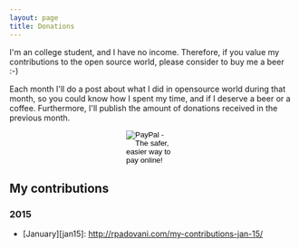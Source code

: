 ```yaml
---
layout: page
title: Donations
---
```


I'm an college student, and I have no income. Therefore, if you value
my contributions to the open source world, please consider to buy me a beer :-)

Each month I'll do a post about what I did in opensource world during that month,
so you could know how I spent my time, and if I deserve a beer or a coffee.
Furthermore, I'll publish the amount of donations received in the previous month.

<form action="https://www.paypal.com/cgi-bin/webscr" method="post" target="_top" style="margin: 0 auto; width: 92px">
<input type="hidden" name="cmd" value="_s-xclick">
<input type="hidden" name="hosted_button_id" value="5E39N8EMZBCA2">
<input type="image" src="https://www.paypalobjects.com/en_US/i/btn/btn_donate_LG.gif" border="0" name="submit" alt="PayPal - The safer, easier way to pay online!">
<img alt="" border="0" src="https://www.paypalobjects.com/it_IT/i/scr/pixel.gif" width="1" height="1">
</form>

## My contributions

### 2015

- [January][jan15]: http://rpadovani.com/my-contributions-jan-15/
